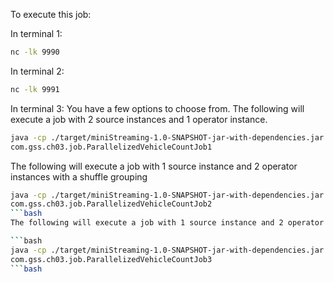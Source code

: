To execute this job:

In terminal 1:
```bash
nc -lk 9990
```

In terminal 2:
```bash
nc -lk 9991
```

In terminal 3:
You have a few options to choose from.
The following will execute a job with 2 source instances and 1 operator instance.
```bash
java -cp ./target/miniStreaming-1.0-SNAPSHOT-jar-with-dependencies.jar \
com.gss.ch03.job.ParallelizedVehicleCountJob1
```
The following will execute a job with 1 source instance and 2 operator instances with a shuffle grouping
```bash
java -cp ./target/miniStreaming-1.0-SNAPSHOT-jar-with-dependencies.jar \
com.gss.ch03.job.ParallelizedVehicleCountJob2
```bash
The following will execute a job with 1 source instance and 2 operator instances.

```bash
java -cp ./target/miniStreaming-1.0-SNAPSHOT-jar-with-dependencies.jar \
com.gss.ch03.job.ParallelizedVehicleCountJob3
```bash